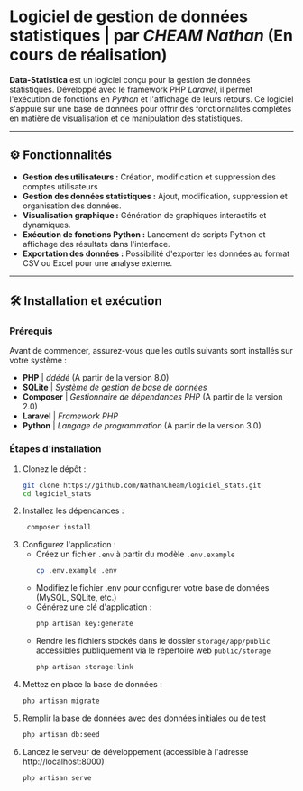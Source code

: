 # Logiciel de gestion de données statistiques | par *CHEAM Nathan* (**En cours de réalisation**)

**Data-Statistica** est un logiciel conçu pour la gestion de données statistiques. Développé avec le framework PHP *Laravel*, il permet l'exécution de fonctions en *Python* et l'affichage de leurs retours. Ce logiciel s'appuie sur une base de données pour offrir des fonctionnalités complètes en matière de visualisation et de manipulation des statistiques.

---

## ⚙️ Fonctionnalités

- **Gestion des utilisateurs :** Création, modification et suppression des comptes utilisateurs
- **Gestion des données statistiques :** Ajout, modification, suppression et organisation des données.
- **Visualisation graphique :** Génération de graphiques interactifs et dynamiques.
- **Exécution de fonctions Python :** Lancement de scripts Python et affichage des résultats dans l'interface.
- **Exportation des données :** Possibilité d'exporter les données au format CSV ou Excel pour une analyse externe.

---

## 🛠️ Installation et exécution

### Prérequis

Avant de commencer, assurez-vous que les outils suivants sont installés sur votre système :
- **PHP** | *ddédé* (A partir de la version 8.0)
- **SQLite** | *Système de gestion de base de données*
- **Composer** | *Gestionnaire de dépendances PHP* (A partir de la version 2.0)
- **Laravel** | *Framework PHP*
- **Python** | *Langage de programmation* (A partir de la version 3.0)

### Étapes d'installation

1. Clonez le dépôt :
   ```bash
   git clone https://github.com/NathanCheam/logiciel_stats.git
   cd logiciel_stats
   ```
2. Installez les dépendances :
   ```bash
    composer install
    ```
3. Configurez l'application :
    - Créez un fichier `.env` à partir du modèle `.env.example`
      ```bash
      cp .env.example .env
      ```
    - Modifiez le fichier .env pour configurer votre base de données (MySQL, SQLite, etc.)
    - Générez une clé d'application :
      ```bash
      php artisan key:generate
      ```
    - Rendre les fichiers stockés dans le dossier `storage/app/public` accessibles publiquement via le répertoire web `public/storage`
      ```bash
      php artisan storage:link
      ```
4. Mettez en place la base de données :
    ```bash
    php artisan migrate
    ```
5. Remplir la base de données avec des données initiales ou de test
   ```bash
   php artisan db:seed
   ```
6. Lancez le serveur de développement (accessible à l'adresse http://localhost:8000)
   ```bash
   php artisan serve
   ```